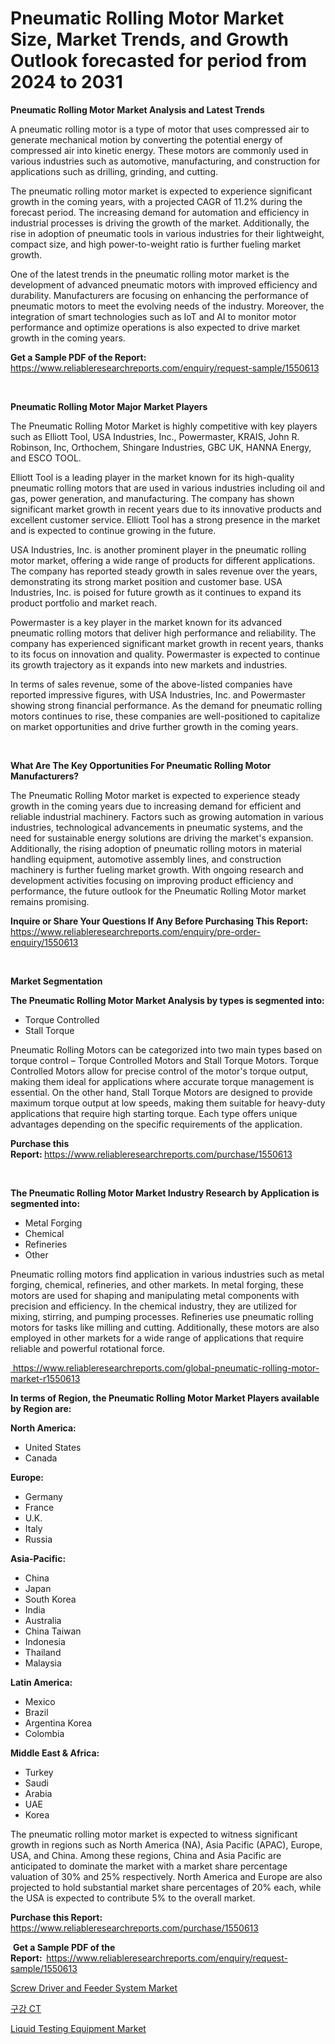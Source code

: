 <p><h1>Pneumatic Rolling Motor Market Size, Market Trends, and Growth Outlook forecasted for period from 2024 to 2031</h1></p><p><strong>Pneumatic Rolling Motor Market Analysis and Latest Trends</strong></p>
<p><p>A pneumatic rolling motor is a type of motor that uses compressed air to generate mechanical motion by converting the potential energy of compressed air into kinetic energy. These motors are commonly used in various industries such as automotive, manufacturing, and construction for applications such as drilling, grinding, and cutting.</p><p>The pneumatic rolling motor market is expected to experience significant growth in the coming years, with a projected CAGR of 11.2% during the forecast period. The increasing demand for automation and efficiency in industrial processes is driving the growth of the market. Additionally, the rise in adoption of pneumatic tools in various industries for their lightweight, compact size, and high power-to-weight ratio is further fueling market growth.</p><p>One of the latest trends in the pneumatic rolling motor market is the development of advanced pneumatic motors with improved efficiency and durability. Manufacturers are focusing on enhancing the performance of pneumatic motors to meet the evolving needs of the industry. Moreover, the integration of smart technologies such as IoT and AI to monitor motor performance and optimize operations is also expected to drive market growth in the coming years.</p></p>
<p><strong>Get a Sample PDF of the Report:&nbsp;</strong> <a href="https://www.reliableresearchreports.com/enquiry/request-sample/1550613">https://www.reliableresearchreports.com/enquiry/request-sample/1550613</a></p>
<p>&nbsp;</p>
<p><strong>Pneumatic Rolling Motor Major Market Players</strong></p>
<p><p>The Pneumatic Rolling Motor Market is highly competitive with key players such as Elliott Tool, USA Industries, Inc., Powermaster, KRAIS, John R. Robinson, Inc, Orthochem, Shingare Industries, GBC UK, HANNA Energy, and ESCO TOOL. </p><p>Elliott Tool is a leading player in the market known for its high-quality pneumatic rolling motors that are used in various industries including oil and gas, power generation, and manufacturing. The company has shown significant market growth in recent years due to its innovative products and excellent customer service. Elliott Tool has a strong presence in the market and is expected to continue growing in the future.</p><p>USA Industries, Inc. is another prominent player in the pneumatic rolling motor market, offering a wide range of products for different applications. The company has reported steady growth in sales revenue over the years, demonstrating its strong market position and customer base. USA Industries, Inc. is poised for future growth as it continues to expand its product portfolio and market reach.</p><p>Powermaster is a key player in the market known for its advanced pneumatic rolling motors that deliver high performance and reliability. The company has experienced significant market growth in recent years, thanks to its focus on innovation and quality. Powermaster is expected to continue its growth trajectory as it expands into new markets and industries.</p><p>In terms of sales revenue, some of the above-listed companies have reported impressive figures, with USA Industries, Inc. and Powermaster showing strong financial performance. As the demand for pneumatic rolling motors continues to rise, these companies are well-positioned to capitalize on market opportunities and drive further growth in the coming years.</p></p>
<p>&nbsp;</p>
<p><strong>What Are The Key Opportunities For Pneumatic Rolling Motor Manufacturers?</strong></p>
<p><p>The Pneumatic Rolling Motor market is expected to experience steady growth in the coming years due to increasing demand for efficient and reliable industrial machinery. Factors such as growing automation in various industries, technological advancements in pneumatic systems, and the need for sustainable energy solutions are driving the market's expansion. Additionally, the rising adoption of pneumatic rolling motors in material handling equipment, automotive assembly lines, and construction machinery is further fueling market growth. With ongoing research and development activities focusing on improving product efficiency and performance, the future outlook for the Pneumatic Rolling Motor market remains promising.</p></p>
<p><strong>Inquire or Share Your Questions If Any Before Purchasing This Report:</strong> <a href="https://www.reliableresearchreports.com/enquiry/pre-order-enquiry/1550613">https://www.reliableresearchreports.com/enquiry/pre-order-enquiry/1550613</a></p>
<p>&nbsp;</p>
<p><strong>Market Segmentation</strong></p>
<p><strong>The Pneumatic Rolling Motor Market Analysis by types is segmented into:</strong></p>
<p><ul><li>Torque Controlled</li><li>Stall Torque</li></ul></p>
<p><p>Pneumatic Rolling Motors can be categorized into two main types based on torque control – Torque Controlled Motors and Stall Torque Motors. Torque Controlled Motors allow for precise control of the motor's torque output, making them ideal for applications where accurate torque management is essential. On the other hand, Stall Torque Motors are designed to provide maximum torque output at low speeds, making them suitable for heavy-duty applications that require high starting torque. Each type offers unique advantages depending on the specific requirements of the application.</p></p>
<p><strong>Purchase this Report:&nbsp;</strong><a href="https://www.reliableresearchreports.com/purchase/1550613">https://www.reliableresearchreports.com/purchase/1550613</a></p>
<p>&nbsp;</p>
<p><strong>The Pneumatic Rolling Motor Market Industry Research by Application is segmented into:</strong></p>
<p><ul><li>Metal Forging</li><li>Chemical</li><li>Refineries</li><li>Other</li></ul></p>
<p><p>Pneumatic rolling motors find application in various industries such as metal forging, chemical, refineries, and other markets. In metal forging, these motors are used for shaping and manipulating metal components with precision and efficiency. In the chemical industry, they are utilized for mixing, stirring, and pumping processes. Refineries use pneumatic rolling motors for tasks like milling and cutting. Additionally, these motors are also employed in other markets for a wide range of applications that require reliable and powerful rotational force.</p></p>
<p><a href="https://www.reliableresearchreports.com/global-pneumatic-rolling-motor-market-r1550613">&nbsp;https://www.reliableresearchreports.com/global-pneumatic-rolling-motor-market-r1550613</a></p>
<p><strong>In terms of Region, the Pneumatic Rolling Motor Market Players available by Region are:</strong></p>
<p>
    <p> <strong> North America: </strong>
        <ul>
            <li>United States</li>
            <li>Canada</li>
        </ul>
        </p> 
    <p> <strong> Europe: </strong>
        <ul>
            <li>Germany</li>
            <li>France</li>
            <li>U.K.</li>
            <li>Italy</li>
            <li>Russia</li>
        </ul>
        </p> 
    <p> <strong> Asia-Pacific: </strong>
        <ul>
            <li>China</li>
            <li>Japan</li>
            <li>South Korea</li>
            <li>India</li>
            <li>Australia</li>
            <li>China Taiwan</li>
            <li>Indonesia</li>
            <li>Thailand</li>
            <li>Malaysia</li>
        </ul>
        </p> 
    <p> <strong> Latin America: </strong>
        <ul>
            <li>Mexico</li>
            <li>Brazil</li>
            <li>Argentina Korea</li>
            <li>Colombia</li>
        </ul>
        </p> 
    <p> <strong> Middle East & Africa: </strong>
        <ul>
            <li>Turkey</li>
            <li>Saudi</li>
            <li>Arabia</li>
            <li>UAE</li>
            <li>Korea</li>
        </ul>
    </p>
    </p>
<p><p>The pneumatic rolling motor market is expected to witness significant growth in regions such as North America (NA), Asia Pacific (APAC), Europe, USA, and China. Among these regions, China and Asia Pacific are anticipated to dominate the market with a market share percentage valuation of 30% and 25% respectively. North America and Europe are also projected to hold substantial market share percentages of 20% each, while the USA is expected to contribute 5% to the overall market.</p></p>
<p><strong>Purchase this Report: </strong><a href="https://www.reliableresearchreports.com/purchase/1550613">https://www.reliableresearchreports.com/purchase/1550613</a></p>
<p>&nbsp;<strong>Get a Sample PDF of the Report:&nbsp;&nbsp;</strong><a href="https://www.reliableresearchreports.com/enquiry/request-sample/1550613">https://www.reliableresearchreports.com/enquiry/request-sample/1550613</a></p>
<p><strong></strong></p>
<p><p><a href="https://github.com/Christopherorp895/Market-Research-Report-List-1/blob/main/screw-driver-and-feeder-system-market.md">Screw Driver and Feeder System Market</a></p><p><a href="https://github.com/LoganRew1964/Market-Research-Report-List-2/blob/main/161590769439.md">구강 CT</a></p><p><a href="https://github.com/amayrani15moore/Market-Research-Report-List-1/blob/main/liquid-testing-equipment-market.md">Liquid Testing Equipment Market</a></p></p>